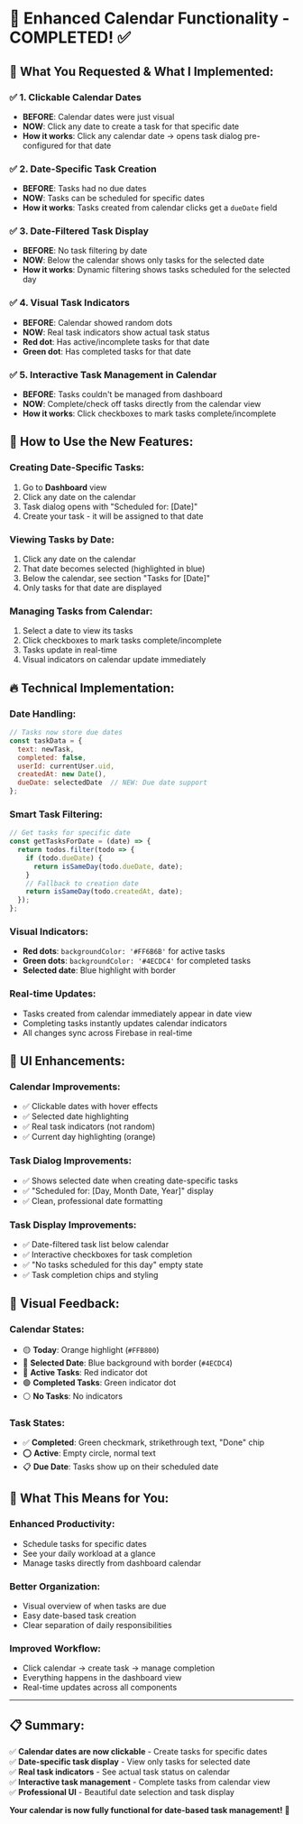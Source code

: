 # 📅 Enhanced Calendar Functionality - COMPLETED! ✅

## 🎉 **What You Requested & What I Implemented:**

### ✅ **1. Clickable Calendar Dates** 
- **BEFORE**: Calendar dates were just visual
- **NOW**: Click any date to create a task for that specific date
- **How it works**: Click any calendar date → opens task dialog pre-configured for that date

### ✅ **2. Date-Specific Task Creation**
- **BEFORE**: Tasks had no due dates
- **NOW**: Tasks can be scheduled for specific dates
- **How it works**: Tasks created from calendar clicks get a `dueDate` field

### ✅ **3. Date-Filtered Task Display**
- **BEFORE**: No task filtering by date
- **NOW**: Below the calendar shows only tasks for the selected date
- **How it works**: Dynamic filtering shows tasks scheduled for the selected day

### ✅ **4. Visual Task Indicators**
- **BEFORE**: Calendar showed random dots
- **NOW**: Real task indicators show actual task status
- **Red dot**: Has active/incomplete tasks for that date
- **Green dot**: Has completed tasks for that date

### ✅ **5. Interactive Task Management in Calendar**
- **BEFORE**: Tasks couldn't be managed from dashboard
- **NOW**: Complete/check off tasks directly from the calendar view
- **How it works**: Click checkboxes to mark tasks complete/incomplete

## 🎯 **How to Use the New Features:**

### **Creating Date-Specific Tasks:**
1. Go to **Dashboard** view
2. Click any date on the calendar
3. Task dialog opens with "Scheduled for: [Date]" 
4. Create your task - it will be assigned to that date

### **Viewing Tasks by Date:**
1. Click any date on the calendar
2. That date becomes selected (highlighted in blue)
3. Below the calendar, see section "Tasks for [Date]"
4. Only tasks for that date are displayed

### **Managing Tasks from Calendar:**
1. Select a date to view its tasks
2. Click checkboxes to mark tasks complete/incomplete
3. Tasks update in real-time
4. Visual indicators on calendar update immediately

## 🔥 **Technical Implementation:**

### **Date Handling:**
```javascript
// Tasks now store due dates
const taskData = {
  text: newTask,
  completed: false,
  userId: currentUser.uid,
  createdAt: new Date(),
  dueDate: selectedDate  // NEW: Due date support
};
```

### **Smart Task Filtering:**
```javascript
// Get tasks for specific date
const getTasksForDate = (date) => {
  return todos.filter(todo => {
    if (todo.dueDate) {
      return isSameDay(todo.dueDate, date);
    }
    // Fallback to creation date
    return isSameDay(todo.createdAt, date);
  });
};
```

### **Visual Indicators:**
- **Red dots**: `backgroundColor: '#FF6B6B'` for active tasks
- **Green dots**: `backgroundColor: '#4ECDC4'` for completed tasks
- **Selected date**: Blue highlight with border

### **Real-time Updates:**
- Tasks created from calendar immediately appear in date view
- Completing tasks instantly updates calendar indicators
- All changes sync across Firebase in real-time

## 📱 **UI Enhancements:**

### **Calendar Improvements:**
- ✅ Clickable dates with hover effects
- ✅ Selected date highlighting
- ✅ Real task indicators (not random)
- ✅ Current day highlighting (orange)

### **Task Dialog Improvements:**
- ✅ Shows selected date when creating date-specific tasks
- ✅ "Scheduled for: [Day, Month Date, Year]" display
- ✅ Clean, professional date formatting

### **Task Display Improvements:**
- ✅ Date-filtered task list below calendar
- ✅ Interactive checkboxes for task completion
- ✅ "No tasks scheduled for this day" empty state
- ✅ Task completion chips and styling

## 🎨 **Visual Feedback:**

### **Calendar States:**
- 🟡 **Today**: Orange highlight (`#FFB800`)
- 🔵 **Selected Date**: Blue background with border (`#4ECDC4`)
- 🔴 **Active Tasks**: Red indicator dot
- 🟢 **Completed Tasks**: Green indicator dot
- ⚪ **No Tasks**: No indicators

### **Task States:**
- ✅ **Completed**: Green checkmark, strikethrough text, "Done" chip
- ⭕ **Active**: Empty circle, normal text
- 📋 **Due Date**: Tasks show up on their scheduled date

## 🚀 **What This Means for You:**

### **Enhanced Productivity:**
- Schedule tasks for specific dates
- See your daily workload at a glance
- Manage tasks directly from dashboard calendar

### **Better Organization:**
- Visual overview of when tasks are due
- Easy date-based task creation
- Clear separation of daily responsibilities

### **Improved Workflow:**
- Click calendar → create task → manage completion
- Everything happens in the dashboard view
- Real-time updates across all components

---

## 📋 **Summary:**
✅ **Calendar dates are now clickable** - Create tasks for specific dates  
✅ **Date-specific task display** - View only tasks for selected date  
✅ **Real task indicators** - See actual task status on calendar  
✅ **Interactive task management** - Complete tasks from calendar view  
✅ **Professional UI** - Beautiful date selection and task display  

**Your calendar is now fully functional for date-based task management!** 🎉

